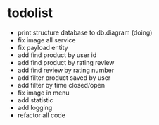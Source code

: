 # todolist
- print structure database to db.diagram (doing)
- fix image all service
- fix payload entity
- add find product by user id
- add find product by rating review
- add find review by rating number
- add filter product saved by user
- add filter by time closed/open
- fix image in menu
- add statistic 
- add logging
- refactor all code
